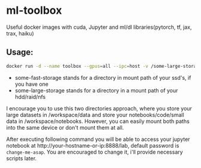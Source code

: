 # ml-toolbox
Useful docker images with cuda, Jupyter and ml/dl libraries(pytorch, tf, jax, trax, haiku)

## Usage:
```bash
docker run -d --name toolbox --gpus=all --ipc=host -v /some-large-storage:/workspace/data -v /some-fast-storage:/workspace/notebooks -p 8888:8888 -p 6006:6006 rexhaif/ml-toolbox:latest
```
- some-fast-storage stands for a directory in mount path of your ssd's, if you have one
- some-large-storage stands for a directory in a mount path of your hdd/raid/nfs

I encourage you to use this two directories approach, where you store your large datasets in /workspace/data and store your notebooks/code/small data in /workspace/notebooks. However, you can easily mount both paths into the same device or don't mount them at all.

After executing following command you will be able to access your jupyter notebook at http://your-hostname-or-ip:8888/lab, default password is ``` change-me-asap ```. You are encouraged to change it, i'll provide necessary scripts later.
